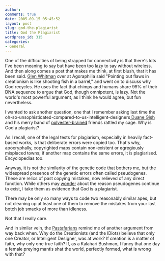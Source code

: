 ```yaml
---
author:
comments: true
date: 2005-09-15 05:45:52
layout: post
slug: god-the-plagiarist
title: God the Plagiarist
wordpress_id: 315
categories:
- General
---
```


One of the difficulties of being strapped for connectivity is that there's lots I've been meaning to say but have been too lazy to say without wireless. And then along comes a post that makes me think, at first blush, that it has been said. [Glen Whitman](http://agoraphilia.blogspot.com/2005/09/why-does-god-recycle.html) over at Agoraphilia said "Pointing out flaws in creationism is like shooting fish in a barrel," and went on to discuss why God recycles. He uses the fact that chimps and humans share 99% of their DNA sequence to argue that God, though omnipotent, is lazy. Not the world's most powerful argument, as I think he would agree, but fun nevertheless.

I wanted to ask another question, one that I remember asking last time the oh-so-unsophisticated-compared-to-us-intelligent-designers[ Duane Gish](http://www.answersingenesis.org/home/area/bios/d_gish.asp) and his merry band of [polyester-brained](http://en.wikipedia.org/wiki/Duane_Gish) friends rattled my cage. Why is God a plagiarist?

As I recall, one of the legal tests for plagiarism, especially in heavily fact-based works, is that deliberate errors were copied too. That's why, apocryphally, copyrighted maps contain non-existent or egregiously misplaced towns; if another  map contains the same errors, it is plagiarised. Encyclopedias too.

Anyway, it is not the similarity of the genetic code that bothers me, but the widespread presence of the genetic errors often called pseudogenes. These are relics of past copying mistakes, now relieved of any direct function. While others may [wonder](http://en.wikipedia.org/wiki/Pseudo-gene) about the reason pseudogenes continue to exist, I take them as evidence that God is a plagiarist.

There may be only so many ways to code two reasonably similar apes, but not cleaning up at least one of them to remove the mistakes from your last botch job smacks of more than idleness.

Not that I really care.

And in similar vein, the [Pastafarians](http://www.google.com/search?client=safari&rls=en&q=flying+spaghetti+monster&ie=UTF-8&oe=UTF-8) remind me of another argument from way back when. Why do the Creationists (and the IDiots) believe that only one Creator, or Intelligent Designer, was at work? If creation is a matter of faith, why only one true faith? If, as a Kalahari Bushman, I fancy that one day a female preying mantis shat the world, perfectly formed, what is wrong with that?
